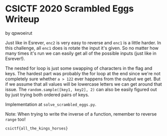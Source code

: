 # CSICTF 2020 Scrambled Eggs Writeup
by qpwoeirut

Just like in Esrever, `enc2` is very easy to reverse and `enc1` is a little harder.
In this challenge, all `enc1` does is rotate the input it's given.
So no matter how many times it's run we can easily get all of the possible inputs (just like in Esrever!).

The nested for loop is just some swapping of characters in the flag and keys.
The hardest part was probably the for loop at the end since we're not completely sure whether `a > 122` ever happens from the output we get.
But if we assume that all values will be lowercase letters we can get around that issue.
The `random.sample([key1, key2], 2)` can also be easily figured out by just trying both ordered pairs of keys.

Implementation at `solve_scrambled_eggs.py`.

Note: When trying to write the inverse of a function, remember to reverse `range` too!

`csictf{all_the_kings_horses}`
